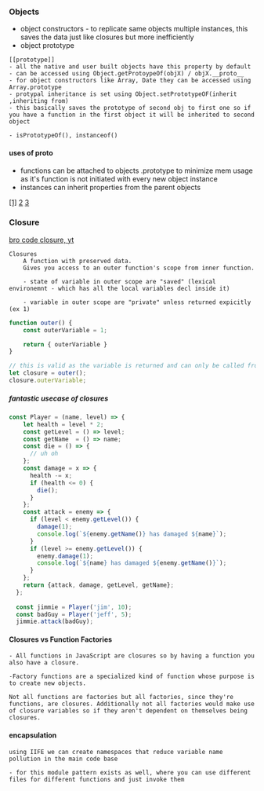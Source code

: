 ### Objects

- object constructors - to replicate same objects multiple instances, this saves the data just like closures but more inefficiently
- object prototype 
```
[[prototype]] 
- all the native and user built objects have this property by default
- can be accessed using Object.getProtoypeOf(objX) / objX.__proto__
- for object constructors like Array, Date they can be accessed using Array.prototype
- protypal inheritance is set using Object.setPrototypeOF(inherit ,inheriting from) 
- this basically saves the prototype of second obj to first one so if you have a function in the first object it will be inherited to second object

- isPrototypeOf(), instanceof()
```
#### uses of proto
- functions can be attached to objects .prototype to minimize mem usage as it's function is not initiated with every new object instance
- instances can inherit properties from the parent objects


[[1]](https://www.theodinproject.com/lessons/node-path-javascript-objects-and-object-constructors) [2](https://www.digitalocean.com/community/tutorials/understanding-prototypes-and-inheritance-in-javascript) [3](https://javascript.info/class#not-just-a-syntactic-sugar)

### Closure
[bro code closure, yt](https://www.youtube.com/watch?v=80O6L2Ez3GM)
```
Closures 
    A function with preserved data.
    Gives you access to an outer function's scope from inner function.

    - state of variable in outer scope are "saved" (lexical environemnt - which has all the local variables decl inside it)

    - variable in outer scope are "private" unless returned expicitly (ex 1)

```

```js
function outer() {
    const outerVariable = 1;

    return { outerVariable }
}

// this is valid as the variable is returned and can only be called from method closure, making it private
let closure = outer();
closure.outerVariable;
```
##### fantastic usecase of closures
```js
const Player = (name, level) => {
    let health = level * 2;
    const getLevel = () => level;
    const getName  = () => name;
    const die = () => {
      // uh oh
    };
    const damage = x => {
      health -= x;
      if (health <= 0) {
        die();
      }
    };
    const attack = enemy => {
      if (level < enemy.getLevel()) {
        damage(1);
        console.log(`${enemy.getName()} has damaged ${name}`);
      }
      if (level >= enemy.getLevel()) {
        enemy.damage(1);
        console.log(`${name} has damaged ${enemy.getName()}`);
      }
    };
    return {attack, damage, getLevel, getName};
  };
  
  const jimmie = Player('jim', 10);
  const badGuy = Player('jeff', 5);
  jimmie.attack(badGuy);
```
#### Closures vs Function Factories
```
- All functions in JavaScript are closures so by having a function you also have a closure. 

-Factory functions are a specialized kind of function whose purpose is to create new objects. 

Not all functions are factories but all factories, since they're functions, are closures. Additionally not all factories would make use of closure variables so if they aren't dependent on themselves being closures.

```

#### encapsulation 

```
using IIFE we can create namespaces that reduce variable name pollution in the main code base

- for this module pattern exists as well, where you can use different files for different functions and just invoke them
```


